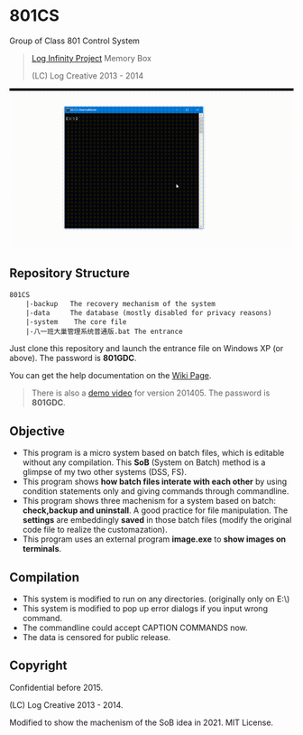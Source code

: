 # 801CS

Group of Class 801 Control System

> [Log Infinity Project](https://github.com/LogCreative/LogInfinity) Memory Box
>
> (LC) Log Creative 2013 - 2014

![](program.gif)

## Repository Structure

```
801CS
    |-backup   The recovery mechanism of the system
    |-data     The database (mostly disabled for privacy reasons)
    |-system    The core file 
    |-八一班大巢管理系统普通版.bat The entrance
```

Just clone this repository and launch the entrance file on Windows XP (or above). The password is **801GDC**.

You can get the help documentation on the [Wiki Page](https://github.com/LogCreative/801CS/wiki).

> There is also a [demo video](http://v.youku.com/v_show/id_XNzA0Mzc1MjY4.html) for version 201405. The password is **801GDC**.

## Objective

- This program is a micro system based on batch files, which is editable without any compilation. This **SoB** (System on Batch) method is a glimpse of my two other systems (DSS, FS).
- This program shows **how batch files interate with each other** by using condition statements only and giving commands through commandline.
- This program shows three machenism for a system based on batch: **check,backup and uninstall**. A good practice for file manipulation. The **settings** are embeddingly **saved** in those batch files (modify the original code file to realize the customazation).
- This program uses an external program **image.exe** to **show images on terminals**.

## Compilation

- This system is modified to run on any directories. (originally only on E:\\)
- This system is modified to pop up error dialogs if you input wrong command.
- The commandline could accept CAPTION COMMANDS now.
- The data is censored for public release.

## Copyright

Confidential before 2015.

(LC) Log Creative 2013 - 2014.

Modified to show the machenism of the SoB idea in 2021. MIT License.